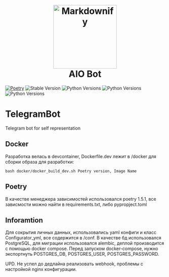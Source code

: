 
<h1 align="center">
  <br>
  <a href="http://www.amitmerchant.com/electron-markdownify"><img src="https://avatars.githubusercontent.com/u/33784865?s=280&v=4" alt="Markdownify" width="200"></a>
  <br>
  AIO Bot
  <br>
</h1>

[![Poetry](https://img.shields.io/endpoint?url=https://python-poetry.org/badge/v0.json)](https://python-poetry.org/)
![Stable Version](https://img.shields.io/pypi/v/poetry?label=stable)
![Python Versions](https://img.shields.io/pypi/pyversions/poetry)
![Python Versions](https://camo.githubusercontent.com/d91ed7ac7abbd5a6102cbe988dd8e9ac21bde0a73d97be7603b891ad08ce3479/68747470733a2f2f696d672e736869656c64732e696f2f62616467652f636f64652532307374796c652d626c61636b2d3030303030302e737667)
![Python Versions](https://camo.githubusercontent.com/fe4a658dd745f746410f961ae45d44355db1cc0e4c09c7877d265c1380248943/68747470733a2f2f696d672e736869656c64732e696f2f62616467652f253230696d706f7274732d69736f72742d2532333136373462313f7374796c653d666c6174266c6162656c436f6c6f723d656638333336)

# TelegramBot
Telegram bot for self representation

## Docker
Разработка велась в devcontainer, Dockerfile.dev лежит в /docker
для сборки образа для разработки:
```commandline
bash docker/docker_build_dev.sh Poetry version, Image Name
```
## Poetry 
В качестве менеджера зависимостей использовался poetry 1.5.1,
все зависмости можно найти в requirements.txt, либо pypropject.toml

## Inforamtion
Для сокрытия личных данных, использовались yaml конфиги и класс Configurator_yml, все содержится в /conf. В качестве бд использовался PostgreSQL, для миграции использовался alembic, деплой производится с помощью docker compose. Перед запуском docker-compose, нужно экспортнуть POSTGRES_DB, POSTGRES_USER, POSTGRES_PASSWORD.

UPD. Не успел до дедлайна реализовать webhook, проблемы с настройкой nginx конфигурации. 


